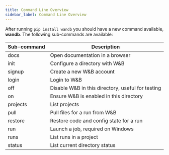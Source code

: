 ```yaml
---
title: Command Line Overview
sidebar_label: Command Line Overview
---
```


After running `pip install wandb` you should have a new command available, **wandb**.  The following sub-commands are available:

Sub-command | Description
------ | -------
docs    |  Open documentation in a browser
init    |  Configure a directory with W&B
signup  |  Create a new W&B account
login   |  Login to W&B
off     |  Disable W&B in this directory, useful for testing
on       | Ensure W&B is enabled in this directory
projects | List projects
pull     | Pull files for a run from W&B
restore  | Restore code and config state for a run
run      | Launch a job, required on Windows
runs     | List runs in a project
status   | List current directory status